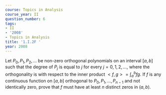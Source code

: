 ```yaml
---
course: Topics in Analysis
course_year: II
question_number: 6
tags:
- II
- '2008'
- Topics in Analysis
title: '1.I.2F '
year: 2008
---
```



Let $P_{0}, P_{1}, P_{2}, \ldots$ be non-zero orthogonal polynomials on an interval $[a, b]$ such that the degree of $P_{j}$ is equal to $j$ for every $j=0,1,2, \ldots$, where the orthogonality is with respect to the inner product $<f, g>=\int_{a}^{b} f g$. If $f$ is any continuous function on $[a, b]$ orthogonal to $P_{0}, P_{1}, \ldots, P_{n-1}$ and not identically zero, prove that $f$ must have at least $n$ distinct zeros in $(a, b)$.